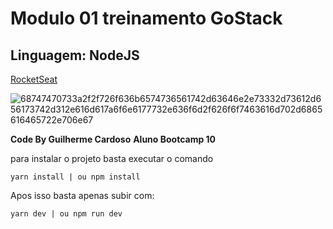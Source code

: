 # Modulo 01 treinamento GoStack

## Linguagem: NodeJS 

[RocketSeat](https://rocketseat.com.br/gostack)

![68747470733a2f2f726f636b6574736561742d63646e2e73332d73612d656173742d312e616d617a6f6e6177732e636f6d2f626f6f7463616d702d6865616465722e706e67](https://user-images.githubusercontent.com/15979107/73194974-ca23a200-410b-11ea-8ee0-ba34eef95435.png)


**Code By Guilherme Cardoso**
**Aluno Bootcamp 10**

para instalar o projeto basta executar o comando

`yarn install | ou npm install`

Apos isso basta apenas subir com:

 `yarn dev | ou npm run dev`